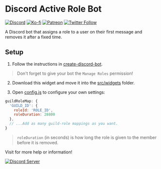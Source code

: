 # Discord Active Role Bot

[![Discord](https://discordapp.com/api/guilds/258167954913361930/embed.png)](https://discord.gg/WjEFnzC) [![Ko-fi](https://img.shields.io/badge/Donate-Ko--fi-F16061.svg?logo=ko-fi)](https://ko-fi.com/peterthehan) [![Patreon](https://img.shields.io/badge/Donate-Patreon-F96854.svg?logo=patreon)](https://www.patreon.com/bePatron?u=33175931) [![Twitter Follow](https://img.shields.io/twitter/follow/peterthehan.svg?style=social)](https://twitter.com/peterthehan)

A Discord bot that assigns a role to a user on their first message and removes it after a fixed time.

## Setup

1. Follow the instructions in [create-discord-bot](https://github.com/peterthehan/create-discord-bot).

> Don't forget to give your bot the `Manage Roles` permission!

2. Download this widget and move it into the [src/widgets](https://github.com/peterthehan/create-discord-bot/blob/master/src/widgets/) folder.

3. Open [config.js](https://github.com/peterthehan/discord-active-role-bot/blob/master/config.js) to configure your own settings:

```js
guildRoleMap: {
  'GUILD_ID': {
    roleId: 'ROLE_ID',
    roleDuration: 28800
  },
  // ...Add as many guild-role mappings as you want.
}
```

> `roleDuration` (in seconds) is how long the role is given to the member before it is removed.

Visit for more help or information!

<a href="https://discord.gg/WjEFnzC">
  <img src="https://discordapp.com/api/guilds/258167954913361930/embed.png?style=banner2" title="Discord Server"/>
</a>
